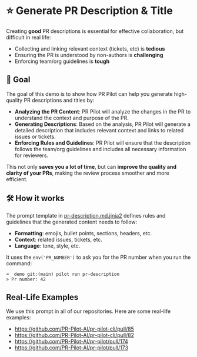 # ⭐️ Generate PR Description & Title
Creating **good** PR descriptions is essential for effective collaboration,
but difficult in real life:
- Collecting and linking relevant context (tickets, etc) is **tedious**
- Ensuring the PR is understood by non-authors is **challenging**
- Enforcing team/org guidelines is **tough**

## 🎯 Goal
The goal of this demo is to show how PR Pilot can help you generate high-quality PR descriptions and titles by:
- **Analyzing the PR Content**: PR Pilot will analyze the changes in the PR to understand the context and purpose of the PR.
- **Generating Descriptions**: Based on the analysis, PR Pilot will generate a detailed description that includes relevant context and links to related issues or tickets.
- **Enforcing Rules and Guidelines**: PR Pilot will ensure that the description follows the team/org guidelines and includes all necessary information for reviewers.

This not only **saves you a lot of time**, but can **improve the quality and clarity of your PRs**, making the review process smoother and more efficient.

## 🛠️ How it works
The prompt template in [pr-description.md.jinja2](pr-description.md.jinja2) defines rules and guidelines that the 
generated content needs to follow:
- **Formatting**: emojis, bullet points, sections, headers, etc.
- **Context**: related issues, tickets, etc.
- **Language**: tone, style, etc.

It uses the `env('PR_NUMBER')` to ask you for the PR number when you run the command:

```shell
➜  demo git:(main) pilot run pr-description
> Pr number: 42
```

## Real-Life Examples

We use this prompt in all of our repositories. Here are some real-life examples:

- https://github.com/PR-Pilot-AI/pr-pilot-cli/pull/85
- https://github.com/PR-Pilot-AI/pr-pilot-cli/pull/82
- https://github.com/PR-Pilot-AI/pr-pilot/pull/174
- https://github.com/PR-Pilot-AI/pr-pilot/pull/173